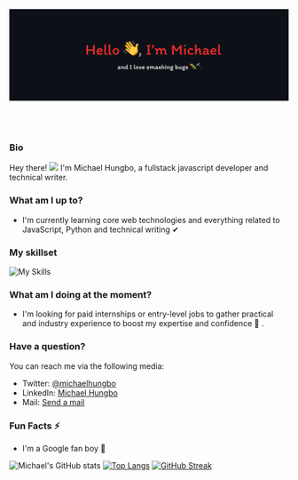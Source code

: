 <div>
<img src="./intro.png"/>
</div>

<br></br>

### Bio

Hey there! <img src="https://github.com/TheDudeThatCode/TheDudeThatCode/blob/master/Assets/Hi.gif" width="16px"> I'm Michael Hungbo, a fullstack javascript developer and technical writer.

### What am I up to?

- I'm currently learning core web technologies and everything related to JavaScript, Python and technical writing ✔

### My skillset

![My Skills](https://skillicons.dev/icons?i=react,nodejs,nextjs,javascript,ts,docker,py,redux,vercel,styledcomponents&theme=light)

### What am I doing at the moment?

- I'm looking for paid internships or entry-level jobs to gather practical and industry experience to boost my expertise and confidence 🚀 .

### Have a question?

You can reach me via the following media:

- Twitter: [@michaelhungbo](https://twitter.com/michaelhungbo)
- LinkedIn: [Michael Hungbo](https://linkedin.com/in/a)
- Mail: [Send a mail](mailto:hungbomichael@gmail.com)

### Fun Facts ⚡

- I'm a Google fan boy 📣

![Michael's GitHub stats](https://github-readme-stats.vercel.app/api?username=Mich45&show_icons=true&include_all_commits=true)
[![Top Langs](https://github-readme-stats.vercel.app/api/top-langs/?username=Mich45&hide=html)](https://github.com/Mich45/github-readme-stats)
[![GitHub Streak](https://streak-stats.demolab.com/?user=Mich45&fire=red&ring=slateblue)](https://git.io/streak-stats)
